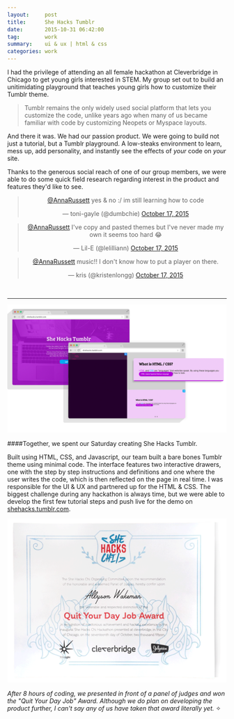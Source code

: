 ```yaml
---
layout:     post
title:      She Hacks Tumblr
date:       2015-10-31 06:42:00
tag:		work
summary:    ui & ux | html & css
categories: work
---
```


I had the privilege of attending an all female hackathon at Cleverbridge in Chicago to get young girls interested in STEM. My group set out to build an unitimidating playground that teaches young girls how to customize their Tumblr theme.

>Tumblr remains the only widely used social platform that lets you customize the code, unlike years ago when many of us became familiar with code by customizing Neopets or Myspace layouts.

And there it was. We had our passion product. We were going to build not just a tutorial, but a Tumblr playground. A low-steaks environment to learn, mess up, add personality, and instantly see the effects of _your_ code on _your_ site.

Thanks to the generous social reach of one of our group members, we were able to do some quick field research regarding interest in the product and features they'd like to see.

<center>

<blockquote class="twitter-tweet" lang="en"><p lang="en" dir="ltr"><a href="https://twitter.com/AnnaRussett">@AnnaRussett</a> yes &amp; no :/ im still learning how to code</p>&mdash; toni-gayle (@dumbchie) <a href="https://twitter.com/dumbchie/status/655177118494687232">October 17, 2015</a></blockquote>
<script async src="//platform.twitter.com/widgets.js" charset="utf-8"></script>
<blockquote class="twitter-tweet" lang="en"><p lang="en" dir="ltr"><a href="https://twitter.com/AnnaRussett">@AnnaRussett</a> I&#39;ve copy and pasted themes but I&#39;ve never made my own it seems too hard 😂</p>&mdash; Lil-E (@lelilliann) <a href="https://twitter.com/lelilliann/status/655176946972798980">October 17, 2015</a></blockquote>
<script async src="//platform.twitter.com/widgets.js" charset="utf-8"></script>

<blockquote class="twitter-tweet" lang="en"><p lang="en" dir="ltr"><a href="https://twitter.com/AnnaRussett">@AnnaRussett</a> music!! I don&#39;t know how to put a player on there.</p>&mdash; kris (@kristenlongg) <a href="https://twitter.com/kristenlongg/status/655185262553657344">October 17, 2015</a></blockquote>
<script async src="//platform.twitter.com/widgets.js" charset="utf-8"></script>

</center>

<br>

***

_![She Hacks Tumblr](/images/SheHacks_Screens.png)_

####Together, we spent our Saturday creating She Hacks Tumblr.

Built using HTML, CSS, and Javascript, our team built a bare bones Tumblr theme using minimal code. The interface features two interactive drawers, one with the step by step instructions and definitions and one where the user writes the code, which is then reflected on the page in real time. I was responsible for the UI & UX and partnered up for the HTML & CSS. The biggest challenge during any hackathon is always time, but we were able to develop the first few tutorial steps and push live for the demo on [shehacks.tumblr.com](http://shehacks.tumblr.com/ "She Hacks Tumblr").

![quit award](/images/QuitAward.png)

*After 8 hours of coding, we presented in front of a panel of judges and won the "Quit Your Day Job" Award. Although we do plan on developing the product further, I can't say any of us have taken that award literally yet.* &#x2727;

